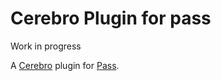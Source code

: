 # Cerebro Plugin for pass

Work in progress

A [Cerebro](https://cerebroapp.com) plugin for [Pass](https://www.passwordstore.org/).

